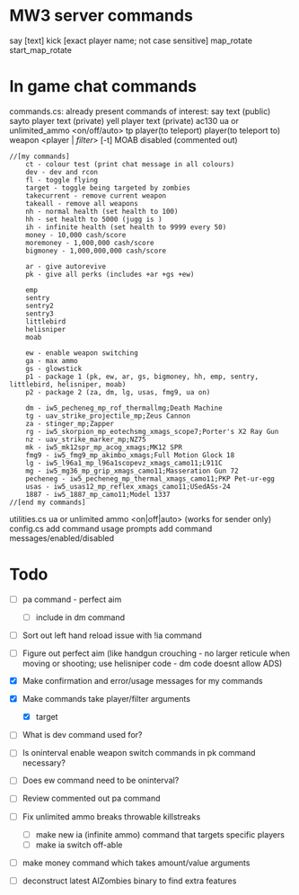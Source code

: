 # MW3 server commands
say [text]
kick [exact player name; not case sensitive]
map_rotate
start_map_rotate

# In game chat commands

commands.cs:
	already present commands of interest:
		say text (public)
		sayto player text (private)
		yell player text (private)
		ac130
		ua or unlimited_ammo <on/off/auto>
		tp player(to teleport) player(to teleport to)
		weapon <player | *filter*> <raw weapon string> [-t]
		MOAB disabled (commented out)

	//[my commands]
		ct - colour test (print chat message in all colours)
		dev - dev and rcon
		fl - toggle flying
		target - toggle being targeted by zombies
		takecurrent - remove current weapon
		takeall - remove all weapons
		nh - normal health (set health to 100)
		hh - set health to 5000 (jugg is )
		ih - infinite health (set health to 9999 every 50)
		money - 10,000 cash/score
		moremoney - 1,000,000 cash/score
		bigmoney - 1,000,000,000 cash/score

		ar - give autorevive
		pk - give all perks (includes +ar +gs +ew)

		emp
		sentry
		sentry2
		sentry3
		littlebird
		helisniper
		moab

		ew - enable weapon switching
		ga - max ammo
		gs - glowstick
		p1 - package 1 (pk, ew, ar, gs, bigmoney, hh, emp, sentry, littlebird, helisniper, moab)
		p2 - package 2 (za, dm, lg, usas, fmg9, ua on)

		dm - iw5_pecheneg_mp_rof_thermallmg;Death Machine
		tg - uav_strike_projectile_mp;Zeus Cannon
		za - stinger_mp;Zapper
		rg - iw5_skorpion_mp_eotechsmg_xmags_scope7;Porter's X2 Ray Gun
		nz - uav_strike_marker_mp;NZ75
		mk - iw5_mk12spr_mp_acog_xmags;MK12 SPR
		fmg9 - iw5_fmg9_mp_akimbo_xmags;Full Motion Glock 18
		lg - iw5_l96a1_mp_l96a1scopevz_xmags_camo11;L911C
		mg - iw5_mg36_mp_grip_xmags_camo11;Masseration Gun 72
		pecheneg - iw5_pecheneg_mp_thermal_xmags_camo11;PKP Pet-ur-egg
		usas - iw5_usas12_mp_reflex_xmags_camo11;USedASs-24
		1887 - iw5_1887_mp_camo11;Model 1337
	//[end my commands]



utilities.cs
	ua or unlimited ammo <on|off|auto> (works for sender only)
config.cs
	add command usage prompts
	add command messages/enabled/disabled



# Todo
- [ ] pa command - perfect aim
	- [ ] include in dm command
- [ ] Sort out left hand reload issue with !ia command
- [ ] Figure out perfect aim (like handgun crouching - no larger reticule when moving or shooting; use helisniper code - dm code doesnt allow ADS)
- [X] Make confirmation and error/usage messages for my commands
- [X] Make commands take player/filter arguments
	- [X] target
- [ ] What is dev command used for?
- [ ] Is oninterval enable weapon switch commands in pk command necessary?
- [ ] Does ew command need to be oninterval?
- [ ] Review commented out pa command
- [ ] Fix unlimited ammo breaks throwable killstreaks
	- [ ] make new ia (infinite ammo) command that targets specific players
	- [ ] make ia switch off-able
- [ ] make money command which takes amount/value arguments
- [ ] deconstruct latest AIZombies binary to find extra features


